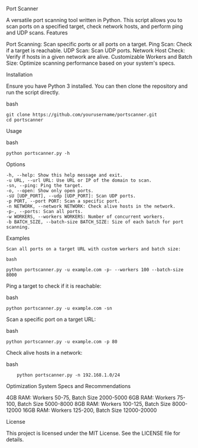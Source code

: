 Port Scanner

A versatile port scanning tool written in Python. This script allows you to scan ports on a specified target, check network hosts, and perform ping and UDP scans.
Features

Port Scanning: Scan specific ports or all ports on a target.
Ping Scan: Check if a target is reachable.
UDP Scan: Scan UDP ports.
Network Host Check: Verify if hosts in a given network are alive.
Customizable Workers and Batch Size: Optimize scanning performance based on your system's specs.

Installation

Ensure you have Python 3 installed. You can then clone the repository and run the script directly.

bash

	git clone https://github.com/yourusername/portscanner.git
	cd portscanner

Usage

bash

	python portscanner.py -h

Options

    -h, --help: Show this help message and exit.
    -u URL, --url URL: Use URL or IP of the domain to scan.
    -sn, --ping: Ping the target.
    -o, --open: Show only open ports.
    -sU [UDP_PORT], --udp [UDP_PORT]: Scan UDP ports.
    -p PORT, --port PORT: Scan a specific port.
    -n NETWORK, --network NETWORK: Check alive hosts in the network.
    -p-, --ports: Scan all ports.
    -w WORKERS, --workers WORKERS: Number of concurrent workers.
    -b BATCH_SIZE, --batch-size BATCH_SIZE: Size of each batch for port scanning.

Examples

    Scan all ports on a target URL with custom workers and batch size:

    bash

	python portscanner.py -u example.com -p- --workers 100 --batch-size 8000

Ping a target to check if it is reachable:

bash

	python portscanner.py -u example.com -sn

Scan a specific port on a target URL:

bash

	python portscanner.py -u example.com -p 80

Check alive hosts in a network:

bash

    	python portscanner.py -n 192.168.1.0/24

Optimization
System Specs and Recommendations

4GB RAM: Workers 50-75, Batch Size 2000-5000
6GB RAM: Workers 75-100, Batch Size 5000-8000
8GB RAM: Workers 100-125, Batch Size 8000-12000
16GB RAM: Workers 125-200, Batch Size 12000-20000

License

This project is licensed under the MIT License. See the LICENSE file for details.
